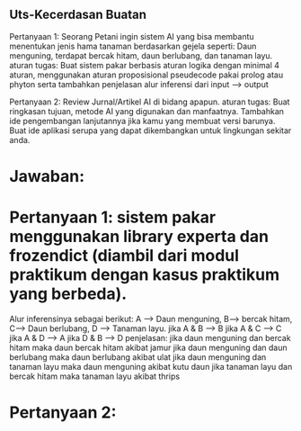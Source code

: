 ## Uts-Kecerdasan Buatan
Pertanyaan 1: Seorang Petani ingin sistem AI yang bisa membantu menentukan jenis hama tanaman berdasarkan gejela seperti: Daun menguning, terdapat bercak hitam, daun berlubang, dan tanaman layu.
aturan tugas: Buat sistem pakar berbasis aturan logika dengan minimal 4 aturan, menggunakan aturan proposisional pseudecode pakai prolog atau phyton serta tambahkan penjelasan alur inferensi dari input --> output

Pertanyaan 2: Review Jurnal/Artikel AI di bidang apapun.
aturan tugas: Buat ringkasan tujuan, metode AI yang digunakan dan manfaatnya. Tambahkan ide pengembangan lanjutannya jika kamu yang membuat versi barunya. Buat ide aplikasi serupa yang dapat dikembangkan untuk lingkungan sekitar anda.

# Jawaban:
# Pertanyaan 1: sistem pakar menggunakan library experta dan frozendict (diambil dari modul praktikum dengan kasus praktikum yang berbeda). 
Alur inferensinya sebagai berikut:
A --> Daun menguning, B--> bercak hitam, C--> Daun berlubang, D --> Tanaman layu.
jika A & B --> B
jika A & C --> C
jika A & D --> A
jika D & B --> D
penjelasan: 
jika daun menguning dan bercak hitam maka daun bercak hitam akibat jamur
jika daun menguning dan daun berlubang maka daun berlubang akibat ulat
jika daun menguning dan tanaman layu maka daun menguning akibat kutu daun
jika tanaman layu dan bercak hitam maka tanaman layu akibat thrips

# Pertanyaan 2:
